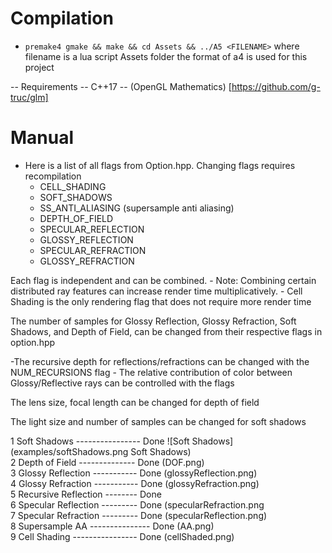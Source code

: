 # Compilation
- `premake4 gmake && make && cd Assets && ../A5 <FILENAME>` where filename is a lua script Assets folder
the format of a4 is used for this project

-- Requirements
-- C++17
-- (OpenGL Mathematics) [https://github.com/g-truc/glm]
# Manual

- Here is a list of all flags from Option.hpp. Changing flags requires recompilation
    - CELL_SHADING
    - SOFT_SHADOWS 
    - SS_ANTI_ALIASING (supersample anti aliasing)
    - DEPTH_OF_FIELD
    - SPECULAR_REFLECTION
    - GLOSSY_REFLECTION
    - SPECULAR_REFRACTION
    - GLOSSY_REFRACTION

Each flag is independent and can be combined. 
    - Note: Combining certain distributed ray features can increase render time multiplicatively.
    - Cell Shading is the only rendering flag that does not require more render time

The number of samples for Glossy Reflection, Glossy Refraction, Soft Shadows, and Depth of Field, can be changed from their respective flags in option.hpp

-The recursive depth for reflections/refractions can be changed with the NUM_RECURSIONS flag
    - The relative contribution of color between Glossy/Reflective rays can be controlled with the flags

The lens size, focal length can be changed for depth of field

The light size and number of samples can be changed for soft shadows




1  Soft Shadows ---------------- Done ![Soft Shadows](examples/softShadows.png Soft Shadows)  
2  Depth of Field -------------- Done (DOF.png)  
3  Glossy Reflection ----------- Done (glossyReflection.png)  
4  Glossy Refraction ----------- Done (glossyRefraction.png)  
5  Recursive Reflection -------- Done   
6  Specular Reflection --------- Done (specularRefraction.png  
7  Specular Refraction --------- Done (specularReflection.png)  
8  Supersample AA --------------- Done (AA.png)  
9  Cell Shading ---------------- Done (cellShaded.png)  

